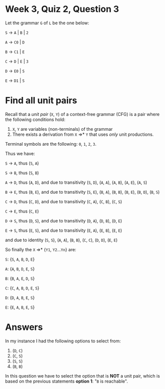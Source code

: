 # Week 3, Quiz 2, Question 3

Let the grammar `G` of `L` be the one below:

`S` → `A` | `B` | `2`

`A` → `C0` | `D`

`B` → `C1` | `E`

`C` → `D` | `E` | `3`

`D` → `E0` | `S`

`E` → `D1` | `S`

# Find all unit pairs

Recall that a *unit pair* (`X`, `Y`) of a context-free grammar (CFG) is a pair where
the following conditions hold:

 1. `X`, `Y` are variables (non-terminals) of the grammar
 2. There exists a derivation from `X` =>* `Y` that uses *only* unit productions.

Terminal symbols are the following: `0`, `1`, `2`, `3`.

Thus we have:

`S` → `A`, thus (`S`, `A`) 

`S` → `B`, thus (`S`, `B`)

`A` → `D`, thus (`A`, `D`), and due to transitivity (`S`, `D`), (`A`, `A`), (`A`, `B`), (`A`, `E`), (`A`, `S`)

`B` → `E`, thus (`B`, `E`), and due to transitivity (`S`, `E`), (`B`, `A`), (`B`, `B`), (`B`, `E`), (`B`, `D`), (`B`, `S`)

`C` → `D`, thus (`C`, `D`), and due to transitivity (`C`, `A`), (`C`, `B`), (`C`, `S`)

`C` → `E`, thus (`C`, `E`)

`D` → `S`, thus (`D`, `S`), and due to transitivity (`D`, `A`), (`D`, `B`), (`D`, `E`)

`E` → `S`, thus (`E`, `S`), and due to transitivity (`E`, `A`), (`E`, `B`), (`E`, `E`)

and due to identity (`S`, `S`), (`A`, `A`), (`B`, `B`), (`C`, `C`), (`D`, `D`), (`E`, `E`)
 
So finally the `X` =>* {`Y1`, `Y2`...`Yn`} are:

`S`: {`S`, `A`, `B`, `D`, `E`}

`A`: {`A`, `B`, `D`, `E`, `S`}

`B`: {`B`, `A`, `E`, `D`, `S`}

`C`: {`C`, `A`, `B`, `D`, `E`, `S`}

`D`: {`D`, `A`, `B`, `E`, `S`}

`E`: {`E`, `A`, `B`, `E`, `S`}

# Answers

In my instance I had the following options to select from:

 1. (`D`, `C`)
 2. (`C`, `S`)
 3. (`S`, `S`)
 4. (`B`, `B`)
 

In this question we have to select the option that is **NOT** a unit pair, which is 
based on the previous statements **option 1**: "`B` is reachable".